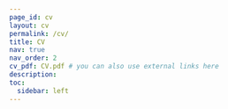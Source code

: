 ```yaml
---
page_id: cv
layout: cv
permalink: /cv/
title: CV
nav: true
nav_order: 2
cv_pdf: CV.pdf # you can also use external links here
description: 
toc:
  sidebar: left
---
```


